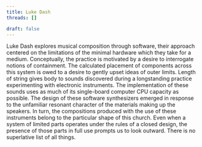 ```yaml
---
title: Luke Dash
threads: []

draft: false
---
```


Luke Dash explores musical composition through software, their approach centered on the limitations of the minimal hardware which they take for a medium. Conceptually, the practice is motivated by a desire to interrogate notions of containment.
The calculated placement of components across this system is owed to a desire to gently upset ideas of outer limits. Length of string gives body to sounds discovered during a longstanding practice experimenting with electronic instruments. The implementation of these sounds uses as much of its single-board computer CPU capacity as possible. The design of these software synthesizers emerged in response to the unfamiliar resonant character of the materials making up the speakers. In turn, the compositions produced with the use of these instruments belong to the particular shape of this church.
Even when a system of limited parts operates under the rules of a closed design, the presence of those parts in full use prompts us to look outward. There is no superlative list of all things.
